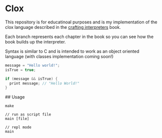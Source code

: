 # Clox

This repository is for educatinoal purposes and is my implementation of the clox language described in the [crafting interpreters](http://craftinginterpreters.com/contents.html) book. 

Each branch represents each chapter in the book so you can see how the book builds up the interpreter. 

Syntax is similar to C and is intended to work as an object oriented language (with classes implementation coming soon!) 

```C
message = "Hello world!";
isTrue = true;

if (message && isTrue) {
  print message; // "Hello World!" 
}
```

## Usage 

```
make

// run as script file
main [file]

// repl mode
main
```
